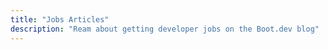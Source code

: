 ```yaml
---
title: "Jobs Articles"
description: "Ream about getting developer jobs on the Boot.dev blog"
---
```

